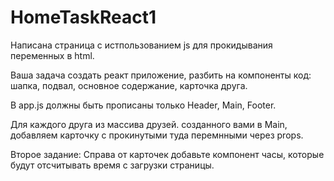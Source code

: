 # HomeTaskReact1

Написана страница с истпользованием js для прокидывания переменных в html.

Ваша задача создать реакт приложение, разбить на компоненты код: шапка, подвал, основное содержание, карточка друга.

В app.js должны быть прописаны только Header, Main, Footer.

Для каждого друга из массива друзей. созданного вами в Main, добавляем карточку с прокинутыми туда перемнными через props.


Второе задание: Справа от карточек добавьте компонент часы, которые будут отсчитывать время с загрузки страницы.
